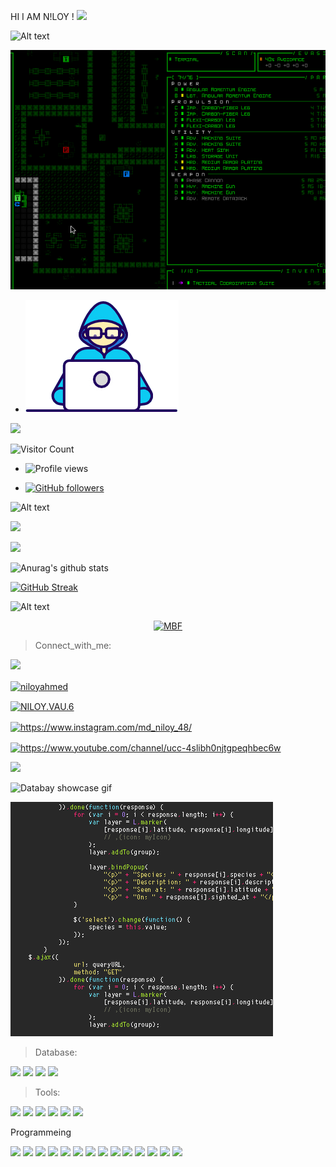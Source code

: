  HI I AM N!LOY ! <img src="https://raw.githubusercontent.com/MartinHeinz/MartinHeinz/master/wave.gif" width="30px">

![Alt text](https://camo.githubusercontent.com/ebf84be3c9b929b89ce2dbe8489c6df660a086d4785f432186b654cab36616c3/68747470733a2f2f6a2e746f7034746f702e696f2f705f31393636736b677738302e6a7067)

![Alt text](https://github.com/MRVIVEK-CODER/MRVIVEK-CODER/raw/main/md7Oqrf.gif)

- ![Alt text](https://github.com/MRVIVEK-CODER/MRVIVEK-CODER/raw/main/Developer.gif)

<!--

**niloy0/niloy0** is a ✨ _special_ ✨ repository because its `README.md` (this file) appears on your GitHub profile.

Here are some ideas to get you started:

- 🔭 I’m currently working on ...

- 🌱 I’m currently learning ...

- 👯 I’m looking to collaborate on ...

- 🤔 I’m looking for help with ...

- 💬 Ask me about ...

- 📫 How to reach me: ...

- 😄 Pronouns: ...

- ⚡ Fun fact: ...

-->

![](https://img.shields.io/badge/<NILOY_VAU>-<My_Profile_Visitor>-informational?style=flat&logo=data:image/svg%2bxml;base64,<BASE64_DATA>)

![Visitor Count](https://profile-counter.glitch.me/NILOY-VAU/count.svg)

- ![Profile views](https://gpvc.arturio.dev/NILOY-VAU)

- [![GitHub followers](https://img.shields.io/github/followers/NILOY-VAU.svg?style=social&label=Follow&maxAge=592000)](https://github.com/NILOY-VAU?tab=followers)

![Alt text](https://camo.githubusercontent.com/bdc2bf0e7c954ae3cecff56b9712a4411a87c014780b8de8ee050f4f6a3c7b55/68747470733a2f2f696d672e736869656c64732e696f2f62616467652f57686174736170702d626c61636b3f7374796c653d666f722d7468652d6261646765266c6f676f3d7768617473617070)

![](https://img.shields.io/badge/<NILOY_VAU>-<GITHUB_STATES>-informational?style=flat&logo=data:image/svg%2bxml;base64,<BASE64_DATA>)

<a href="https://github.com/naiyan-official"><img width=550 src="https://github-profile-trophy.vercel.app/?username=NILOY-VAU&theme=dracula&no-frame=true&title=Followers,Stars,Commit,Repository,Issues"/></a>

![Anurag's github stats](https://github-readme-stats.vercel.app/api?username=NILOY-VAU&theme=merko)

[![GitHub Streak](http://github-readme-streak-stats.herokuapp.com?user=NILOY-VAU&theme=merko&date_format=M%20j%5B%2C%20Y%5D)](https://git.io/streak-stats)

![Alt text](https://camo.githubusercontent.com/69a3c0bf0f29b55823790826b3ec5d02b238d6dd4af9b13a8ee339558d7e87d5/68747470733a2f2f6769746875622d726561646d652d73746174732e616e7572616768617a7261312e76657263656c2e6170702f6170692f746f702d6c616e67732f3f757365726e616d653d4d6f6873696e5468654c6567656e64266c61796f75743d636f6d70616374267468656d653d636861727472657573652d6461726b)

<p align="center">
<a href="https://github.com/HACKERIHSAN/MBF"><img title="MBF" src="https://github-readme-stats.vercel.app/api/pin/?username=niloy0&repo=NILOY-VAU&theme=highcontrast"></a>

> Connect_with_me:

![](https://img.shields.io/badge/<GMAIL>-<mdniloyislam905@gmail.com>-informational?style=flat&logo=data:image/svg%2bxml;base64,<BASE64_DATA>)

<a href="https://twitter.com/NiloyVau48" target="blank"><img align="center" src="https://raw.githubusercontent.com/rahuldkjain/github-profile-readme-generator/master/src/images/icons/Social/twitter.svg" alt="niloyahmed" height="30" width="40" /></a>

<a href="https://fb.com/NILOY.VAU.6" target="blank"><img align="center" src="https://raw.githubusercontent.com/rahuldkjain/github-profile-readme-generator/master/src/images/icons/Social/facebook.svg" alt="NILOY.VAU.6" height="30" width="40" /></a>

<a href="https://instagram.com/md_niloy_48" target="blank"><img align="center" src="https://raw.githubusercontent.com/rahuldkjain/github-profile-readme-generator/master/src/images/icons/Social/instagram.svg" alt="https://www.instagram.com/md_niloy_48/" height="30" width="40" /></a>

<a href="https://www.youtube.com/channel/UCc-4SLIbh0NJtGPeQHbec6w" target="blank"><img align="center" src="https://raw.githubusercontent.com/rahuldkjain/github-profile-readme-generator/master/src/images/icons/Social/youtube.svg" alt="https://www.youtube.com/channel/ucc-4slibh0njtgpeqhbec6w" height="30" width="40" /></a>

</p>

![](https://img.shields.io/badge/<NILOY_VAU>-<H4CK3R>-informational?style=flat&logo=data:image/svg%2bxml;base64,<BASE64_DATA>)

<img src="https://github.com/Voyz/voyz_public/blob/master/databay_promo_vidA_gif_A03.gif" alt="Databay showcase gif" title="Databay showcase gif" width="500"/>

![Alt text](https://github.com/MRVIVEK-CODER/Decompiler/raw/main/106824690-8dd73a00-66ad-11eb-89e2-53e13ac6f594.gif)

> Database:

<p>

  <img src="https://img.shields.io/badge/MySQL-00000F?style=for-the-badge&logo=mysql&logoColor=white" />

  <img src="https://img.shields.io/badge/PostgreSQL-316192?style=for-the-badge&logo=postgresql&logoColor=white" />

  <img src="https://img.shields.io/badge/MongoDB-4EA94B?style=for-the-badge&logo=mongodb&logoColor=white" />

  <img src="https://img.shields.io/badge/SQLite-07405E?style=for-the-badge&logo=sqlite&logoColor=white" />

</p>

> Tools:

<p>

  <img src="https://img.shields.io/badge/Xcode-007ACC?style=flat-square&logo=Xcode&logoColor=white" />

  <img src="https://img.shields.io/badge/Visual_Studio_Code-0078D4?style=for-the-badge&logo=visual%20studio%20code&logoColor=white" />

  <img src="https://img.shields.io/badge/Visual_Studio-5C2D91?style=for-the-badge&logo=visual%20studio&logoColor=white" />

  <img src="https://img.shields.io/badge/Atom-66595C?style=for-the-badge&logo=Atom&logoColor=white" />

  <img src="https://img.shields.io/badge/Eclipse-2C2255?style=for-the-badge&logo=eclipse&logoColor=white" />

  <img src="https://img.shields.io/badge/sublime_text-%23575757.svg?&style=for-the-badge&logo=sublime-text&logoColor=important" />

</p

> Programmeing

<p>

  <img src="https://img.shields.io/badge/Python-3776AB?style=for-the-badge&logo=python&logoColor=white" />

  <img src="https://img.shields.io/badge/HTML5-E34F26?style=for-the-badge&logo=html5&logoColor=white" />

  <img src="https://img.shields.io/badge/CSS3-1572B6?style=for-the-badge&logo=css3&logoColor=white" />

  <img src="https://img.shields.io/badge/JavaScript-323330?style=for-the-badge&logo=javascript&logoColor=F7DF1E" />

  <img src="https://img.shields.io/badge/TypeScript-007ACC?style=for-the-badge&logo=typescript&logoColor=white" />

  <img src="https://img.shields.io/badge/C-00599C?style=for-the-badge&logo=c&logoColor=white" />

  <img src="https://img.shields.io/badge/C%2B%2B-00599C?style=for-the-badge&logo=c%2B%2B&logoColor=white" />

  <img src="https://img.shields.io/badge/C%23-239120?style=for-the-badge&logo=c-sharp&logoColor=white" />

  <img src="https://img.shields.io/badge/Java-ED8B00?style=for-the-badge&logo=java&logoColor=white" />

  <img src="https://img.shields.io/badge/PHP-777BB4?style=for-the-badge&logo=php&logoColor=white" />

  <img src="https://img.shields.io/badge/Swift-FA7343?style=for-the-badge&logo=swift&logoColor=white" />

  <img src="https://img.shields.io/badge/Go-00ADD8?style=for-the-badge&logo=go&logoColor=white" />

  <img src="https://img.shields.io/badge/Ruby-CC342D?style=for-the-badge&logo=ruby&logoColor=white" />

  <img src="https://img.shields.io/badge/json-5E5C5C?style=for-the-badge&logo=json&logoColor=white" />

</p>
